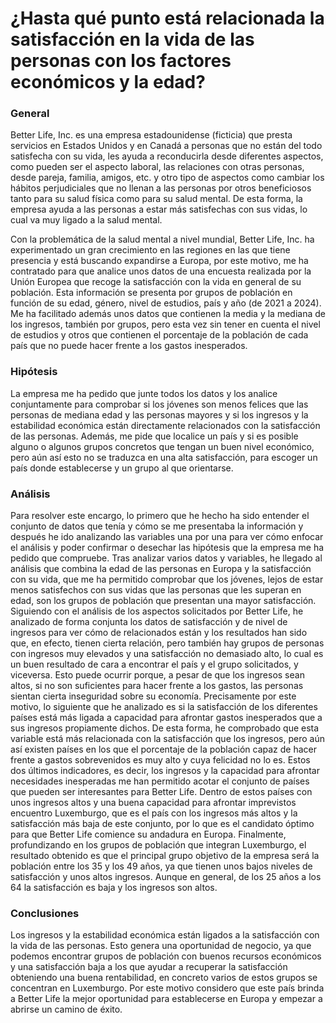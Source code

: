 # ¿Hasta qué punto está relacionada la satisfacción en la vida de las personas con los factores económicos y la edad?

### General

Better Life, Inc. es una empresa estadounidense (ficticia) que presta servicios en Estados Unidos y en Canadá a personas que no están del todo satisfecha con su vida, les ayuda a reconducirla desde diferentes aspectos, como pueden ser el aspecto laboral, las relaciones con otras personas, desde pareja, familia, amigos, etc. y otro tipo de aspectos como cambiar los hábitos perjudiciales que no llenan a las personas por otros beneficiosos tanto para su salud física como para su salud mental. De esta forma, la empresa ayuda a las personas a estar más satisfechas con sus vidas, lo cual va muy ligado a la salud mental.

Con la problemática de la salud mental a nivel mundial, Better Life, Inc. ha experimentado un gran crecimiento en las regiones en las que tiene presencia y está buscando expandirse a Europa, por este motivo, me ha contratado para que analice unos datos de una encuesta realizada por la Unión Europea que recoge la satisfacción con la vida en general de su población. Esta información se presenta por grupos de población en función de su edad, género, nivel de estudios, país y año (de 2021 a 2024). Me ha facilitado además unos datos que contienen la media y la mediana de los ingresos, también por grupos, pero esta vez sin tener en cuenta el nivel de estudios y otros que contienen el porcentaje de la población de cada país que no puede hacer frente a los gastos inesperados.

### Hipótesis

La empresa me ha pedido que junte todos los datos y los analice conjuntamente para comprobar si los jóvenes son menos felices que las personas de mediana edad y las personas mayores y si los ingresos y la estabilidad económica están directamente relacionados con la satisfacción de las personas. Además, me pide que localice un país y si es posible alguno o algunos grupos concretos que tengan un buen nivel económico, pero aún así esto no se traduzca en una alta satisfacción, para escoger un país donde establecerse y un grupo al que orientarse.

### Análisis

Para resolver este encargo, lo primero que he hecho ha sido entender el conjunto de datos que tenía y cómo se me presentaba la información y después he ido analizando las variables una por una para ver cómo enfocar el análisis y poder confirmar o desechar las hipótesis que la empresa me ha pedido que compruebe. Tras analizar varios datos y variables, he llegado al análisis que combina la edad de las personas en Europa y la satisfacción con su vida, que me ha permitido comprobar que los jóvenes, lejos de estar menos satisfechos con sus vidas que las personas que les superan en edad, son los grupos de población que presentan una mayor satisfacción.
Siguiendo con el análisis de los aspectos solicitados por Better Life, he analizado de forma conjunta los datos de satisfacción y de nivel de ingresos para ver cómo de relacionados están y los resultados han sido que, en efecto, tienen cierta relación, pero también hay grupos de personas con ingresos muy elevados y una satisfacción no demasiado alto, lo cual es un buen resultado de cara a encontrar el país y el grupo solicitados, y viceversa.
Esto puede ocurrir porque, a pesar de que los ingresos sean altos, si no son suficientes para hacer frente a los gastos, las personas sientan cierta inseguridad sobre su economía. Precisamente por este motivo, lo siguiente que he analizado es si la satisfacción de los diferentes países está más ligada a capacidad para afrontar gastos inesperados que a sus ingresos propiamente dichos. De esta forma, he comprobado que esta variable está más relacionada con la satisfacción que los ingresos, pero aún así existen países en los que el porcentaje de la población capaz de hacer frente a gastos sobrevenidos es muy alto y cuya felicidad no lo es.
Estos dos últimos indicadores, es decir, los ingresos y la capacidad para afrontar necesidades inesperadas me han permitido acotar el conjunto de países que pueden ser interesantes para Better Life.
Dentro de estos países con unos ingresos altos y una buena capacidad para afrontar imprevistos encuentro Luxemburgo, que es el país con los ingresos más altos y la satisfacción más baja de este conjunto, por lo que es el candidato óptimo para que Better Life comience su andadura en Europa.
Finalmente, profundizando en los grupos de población que integran Luxemburgo, el resultado obtenido es que el principal grupo objetivo de la empresa será la población entre los 35 y los 49 años, ya que tienen unos bajos niveles de satisfacción y unos altos ingresos. Aunque en general, de los 25 años a los 64 la satisfacción es baja y los ingresos son altos.

### Conclusiones

Los ingresos y la estabilidad económica están ligados a la satisfacción con la vida de las personas. Esto genera una oportunidad de negocio, ya que podemos encontrar grupos de población con buenos recursos económicos y una satisfacción baja a los que ayudar a recuperar la satisfacción obteniendo una buena rentabilidad, en concreto varios de estos grupos se concentran en Luxemburgo. Por este motivo considero que este país brinda a Better Life la mejor oportunidad para establecerse en Europa y empezar a abrirse un camino de éxito.
